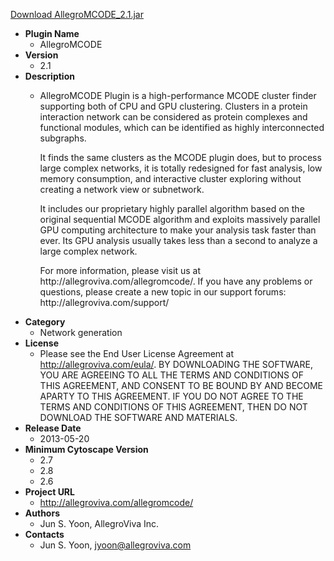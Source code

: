 <a href="AllegroMCODE_2.1.jar">Download AllegroMCODE_2.1.jar</a>

* __Plugin Name__
  * AllegroMCODE
* __Version__
  * 2.1
* __Description__
  * <p>AllegroMCODE Plugin is a high-performance MCODE cluster finder supporting both of CPU and GPU clustering. Clusters in a protein interaction network can be considered as protein complexes and functional modules, which can be identified as highly interconnected subgraphs.</p><p>It finds the same clusters as the MCODE plugin does, but to process large complex networks, it is totally redesigned for fast analysis, low memory consumption, and interactive cluster exploring without creating a network view or subnetwork.</p><p>It includes our proprietary highly parallel algorithm based on the original sequential MCODE algorithm and exploits massively parallel GPU computing architecture to make your analysis task faster than ever. Its GPU analysis usually takes less than a second to analyze a large complex network.</p><p>For more information, please visit us at http://allegroviva.com/allegromcode/. If you have any problems or questions, please create a new topic in our support forums: http://allegroviva.com/support/</p>
* __Category__
  * Network generation
* __License__
  * Please see the End User License Agreement at http://allegroviva.com/eula/. BY DOWNLOADING THE SOFTWARE, YOU ARE AGREEING TO ALL THE TERMS AND CONDITIONS OF THIS AGREEMENT, AND CONSENT TO BE BOUND BY AND BECOME APARTY TO THIS AGREEMENT. IF YOU DO NOT AGREE TO THE TERMS AND CONDITIONS OF THIS AGREEMENT, THEN DO NOT DOWNLOAD THE SOFTWARE AND MATERIALS.
* __Release Date__
  * 2013-05-20
* __Minimum Cytoscape Version__
  * 2.7
  * 2.8
  * 2.6
* __Project URL__
  * http://allegroviva.com/allegromcode/
* __Authors__
  * Jun S. Yoon, AllegroViva Inc.
* __Contacts__
  * Jun S. Yoon, jyoon@allegroviva.com
